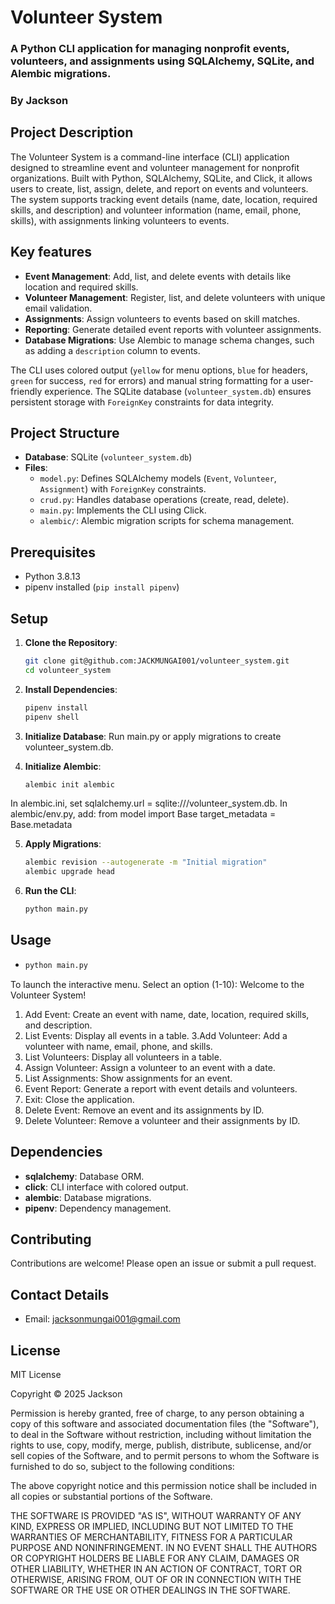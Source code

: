 # Volunteer System

### A Python CLI application for managing nonprofit events, volunteers, and assignments using SQLAlchemy, SQLite, and Alembic migrations.

### By **Jackson**

## Project Description

The Volunteer System is a command-line interface (CLI) application designed to streamline event and volunteer management for nonprofit organizations. Built with Python, SQLAlchemy, SQLite, and Click, it allows users to create, list, assign, delete, and report on events and volunteers. The system supports tracking event details (name, date, location, required skills, and description) and volunteer information (name, email, phone, skills), with assignments linking volunteers to events. 

## Key features

- **Event Management**: Add, list, and delete events with details like location and required skills.
- **Volunteer Management**: Register, list, and delete volunteers with unique email validation.
- **Assignments**: Assign volunteers to events based on skill matches.
- **Reporting**: Generate detailed event reports with volunteer assignments.
- **Database Migrations**: Use Alembic to manage schema changes, such as adding a `description` column to events.

The CLI uses colored output (`yellow` for menu options, `blue` for headers, `green` for success, `red` for errors) and manual string formatting for a user-friendly experience. The SQLite database (`volunteer_system.db`) ensures persistent storage with `ForeignKey` constraints for data integrity.

## Project Structure

- **Database**: SQLite (`volunteer_system.db`)
- **Files**:
  - `model.py`: Defines SQLAlchemy models (`Event`, `Volunteer`, `Assignment`) with `ForeignKey` constraints.
  - `crud.py`: Handles database operations (create, read, delete).
  - `main.py`: Implements the CLI using Click.
  - `alembic/`: Alembic migration scripts for schema management.

 ## Prerequisites

- Python 3.8.13
- pipenv installed (`pip install pipenv`)
 

## Setup

1. **Clone the Repository**:
   ```bash
   git clone git@github.com:JACKMUNGAI001/volunteer_system.git
   cd volunteer_system

2. **Install Dependencies**:
   ```bash
   pipenv install
   pipenv shell

3. **Initialize Database**:
Run main.py or apply migrations to create volunteer_system.db.

4. **Initialize Alembic**:
   ```bash
   alembic init alembic

In alembic.ini, set sqlalchemy.url = sqlite:///volunteer_system.db.
In alembic/env.py, add:
from model import Base
target_metadata = Base.metadata

5. **Apply Migrations**:
   ```bash
   alembic revision --autogenerate -m "Initial migration"
   alembic upgrade head

6. **Run the CLI**:
   ```bash
   python main.py

## Usage

-  ```bash
   python main.py

To launch the interactive menu. Select an option (1-10):
Welcome to the Volunteer System!
1. Add Event: Create an event with name, date, location, required skills, and description.
2. List Events: Display all events in a table.
3.Add Volunteer: Add a volunteer with name, email, phone, and skills.
4. List Volunteers: Display all volunteers in a table.
5. Assign Volunteer: Assign a volunteer to an event with a date.
6. List Assignments: Show assignments for an event.
7. Event Report: Generate a report with event details and volunteers.
8. Exit: Close the application.
9. Delete Event: Remove an event and its assignments by ID.
10. Delete Volunteer: Remove a volunteer and their assignments by ID.

## Dependencies

- **sqlalchemy**: Database ORM.
- **click**: CLI interface with colored output.
- **alembic**: Database migrations.
- **pipenv**: Dependency management.

## Contributing

Contributions are welcome! Please open an issue or submit a pull request.

## Contact Details

- Email: <jacksonmungai001@gmail.com>

## License

MIT License

Copyright &copy; 2025 Jackson

Permission is hereby granted, free of charge, to any person obtaining a copy of this software and associated documentation files (the "Software"), to deal in the Software without restriction, including without limitation the rights to use, copy, modify, merge, publish, distribute, sublicense, and/or sell copies of the Software, and to permit persons to whom the Software is furnished to do so, subject to the following conditions:

The above copyright notice and this permission notice shall be included in all copies or substantial portions of the Software.

THE SOFTWARE IS PROVIDED "AS IS", WITHOUT WARRANTY OF ANY KIND, EXPRESS OR IMPLIED, INCLUDING BUT NOT LIMITED TO THE WARRANTIES OF MERCHANTABILITY, FITNESS FOR A PARTICULAR PURPOSE AND NONINFRINGEMENT. IN NO EVENT SHALL THE AUTHORS OR COPYRIGHT HOLDERS BE LIABLE FOR ANY CLAIM, DAMAGES OR OTHER LIABILITY, WHETHER IN AN ACTION OF CONTRACT, TORT OR OTHERWISE, ARISING FROM, OUT OF OR IN CONNECTION WITH THE SOFTWARE OR THE USE OR OTHER DEALINGS IN THE SOFTWARE.